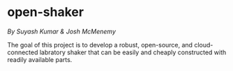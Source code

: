 # open-shaker
_By Suyash Kumar & Josh McMenemy_


The goal of this project is to develop a robust, open-source, and cloud-connected labratory shaker that can be easily and cheaply constructed with readily available parts. 
